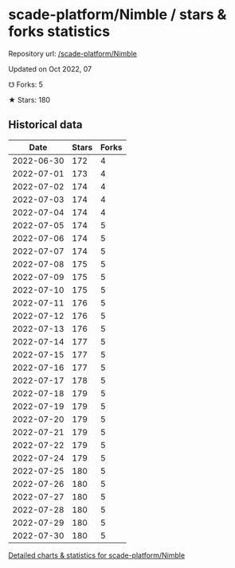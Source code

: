 # scade-platform/Nimble / stars & forks statistics

Repository url: [/scade-platform/Nimble](https://github.com/scade-platform/Nimble)

Updated on Oct 2022, 07

☋ Forks: 5

★ Stars: 180

## Historical data
| Date | Stars | Forks |
|------|-------|-------|
| 2022-06-30 | 172 | 4 | 
| 2022-07-01 | 173 | 4 | 
| 2022-07-02 | 174 | 4 | 
| 2022-07-03 | 174 | 4 | 
| 2022-07-04 | 174 | 4 | 
| 2022-07-05 | 174 | 5 | 
| 2022-07-06 | 174 | 5 | 
| 2022-07-07 | 174 | 5 | 
| 2022-07-08 | 175 | 5 | 
| 2022-07-09 | 175 | 5 | 
| 2022-07-10 | 175 | 5 | 
| 2022-07-11 | 176 | 5 | 
| 2022-07-12 | 176 | 5 | 
| 2022-07-13 | 176 | 5 | 
| 2022-07-14 | 177 | 5 | 
| 2022-07-15 | 177 | 5 | 
| 2022-07-16 | 177 | 5 | 
| 2022-07-17 | 178 | 5 | 
| 2022-07-18 | 179 | 5 | 
| 2022-07-19 | 179 | 5 | 
| 2022-07-20 | 179 | 5 | 
| 2022-07-21 | 179 | 5 | 
| 2022-07-22 | 179 | 5 | 
| 2022-07-24 | 179 | 5 | 
| 2022-07-25 | 180 | 5 | 
| 2022-07-26 | 180 | 5 | 
| 2022-07-27 | 180 | 5 | 
| 2022-07-28 | 180 | 5 | 
| 2022-07-29 | 180 | 5 | 
| 2022-07-30 | 180 | 5 | 


[Detailed charts & statistics for scade-platform/Nimble](https://reviewgithub.com/rep/scade-platform/Nimble)
